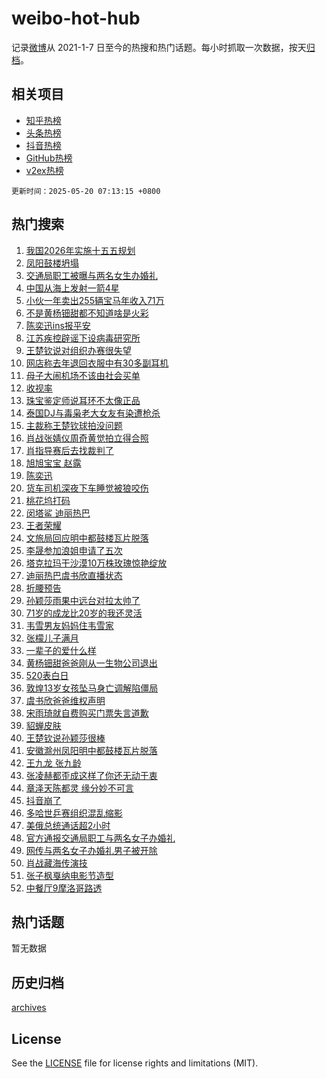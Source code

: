 # weibo-hot-hub

记录[微博](https://www.weibo.com)从 2021-1-7 日至今的热搜和热门话题。每小时抓取一次数据，按天[归档](archives)。

## 相关项目

- [知乎热榜](https://github.com/lonnyzhang423/zhihu-hot-hub)
- [头条热榜](https://github.com/lonnyzhang423/toutiao-hot-hub)
- [抖音热榜](https://github.com/lonnyzhang423/douyin-hot-hub)
- [GitHub热榜](https://github.com/lonnyzhang423/github-hot-hub)
- [v2ex热榜](https://github.com/lonnyzhang423/v2ex-hot-hub)


`更新时间：2025-05-20 07:13:15 +0800`

## 热门搜索

1. [我国2026年实施十五五规划](https://m.weibo.cn/search?containerid=100103type%3D1%26t%3D10%26q%3D%23%E6%88%91%E5%9B%BD2026%E5%B9%B4%E5%AE%9E%E6%96%BD%E5%8D%81%E4%BA%94%E4%BA%94%E8%A7%84%E5%88%92%23&stream_entry_id=51&isnewpage=1&extparam=seat%3D1%26q%3D%2523%25E6%2588%2591%25E5%259B%25BD2026%25E5%25B9%25B4%25E5%25AE%259E%25E6%2596%25BD%25E5%258D%2581%25E4%25BA%2594%25E4%25BA%2594%25E8%25A7%2584%25E5%2588%2592%2523%26stream_entry_id%3D51%26c_type%3D51%26filter_type%3Drealtimehot%26cate%3D10103%26dgr%3D0%26pos%3D0%26display_time%3D1747696394%26pre_seqid%3D17476963941410232261703)
1. [凤阳鼓楼坍塌](https://m.weibo.cn/search?containerid=100103type%3D1%26t%3D10%26q%3D%E5%87%A4%E9%98%B3%E9%BC%93%E6%A5%BC%E5%9D%8D%E5%A1%8C&stream_entry_id=31&isnewpage=1&extparam=seat%3D1%26stream_entry_id%3D31%26flag%3D2%26pos%3D0%26q%3D%25E5%2587%25A4%25E9%2598%25B3%25E9%25BC%2593%25E6%25A5%25BC%25E5%259D%258D%25E5%25A1%258C%26realpos%3D1%26c_type%3D31%26lcate%3D5001%26filter_type%3Drealtimehot%26cate%3D5001%26dgr%3D0%26band_rank%3D1%26display_time%3D1747696394%26pre_seqid%3D17476963941410232261703)
1. [交通局职工被曝与两名女生办婚礼](https://m.weibo.cn/search?containerid=100103type%3D1%26t%3D10%26q%3D%23%E4%BA%A4%E9%80%9A%E5%B1%80%E8%81%8C%E5%B7%A5%E8%A2%AB%E6%9B%9D%E4%B8%8E%E4%B8%A4%E5%90%8D%E5%A5%B3%E7%94%9F%E5%8A%9E%E5%A9%9A%E7%A4%BC%23&stream_entry_id=31&isnewpage=1&extparam=seat%3D1%26stream_entry_id%3D31%26flag%3D2%26pos%3D1%26q%3D%2523%25E4%25BA%25A4%25E9%2580%259A%25E5%25B1%2580%25E8%2581%258C%25E5%25B7%25A5%25E8%25A2%25AB%25E6%259B%259D%25E4%25B8%258E%25E4%25B8%25A4%25E5%2590%258D%25E5%25A5%25B3%25E7%2594%259F%25E5%258A%259E%25E5%25A9%259A%25E7%25A4%25BC%2523%26realpos%3D2%26c_type%3D31%26lcate%3D5001%26filter_type%3Drealtimehot%26cate%3D5001%26dgr%3D0%26band_rank%3D2%26display_time%3D1747696394%26pre_seqid%3D17476963941410232261703)
1. [中国从海上发射一箭4星](https://m.weibo.cn/search?containerid=100103type%3D1%26t%3D10%26q%3D%23%E4%B8%AD%E5%9B%BD%E4%BB%8E%E6%B5%B7%E4%B8%8A%E5%8F%91%E5%B0%84%E4%B8%80%E7%AE%AD4%E6%98%9F%23&stream_entry_id=31&isnewpage=1&extparam=seat%3D1%26stream_entry_id%3D31%26flag%3D0%26pos%3D2%26q%3D%2523%25E4%25B8%25AD%25E5%259B%25BD%25E4%25BB%258E%25E6%25B5%25B7%25E4%25B8%258A%25E5%258F%2591%25E5%25B0%2584%25E4%25B8%2580%25E7%25AE%25AD4%25E6%2598%259F%2523%26realpos%3D3%26c_type%3D31%26lcate%3D5001%26filter_type%3Drealtimehot%26cate%3D5001%26dgr%3D0%26band_rank%3D3%26display_time%3D1747696394%26pre_seqid%3D17476963941410232261703)
1. [小伙一年卖出255辆宝马年收入71万](https://m.weibo.cn/search?containerid=100103type%3D1%26t%3D10%26q%3D%23%E5%B0%8F%E4%BC%99%E4%B8%80%E5%B9%B4%E5%8D%96%E5%87%BA255%E8%BE%86%E5%AE%9D%E9%A9%AC%E5%B9%B4%E6%94%B6%E5%85%A571%E4%B8%87%23&stream_entry_id=31&isnewpage=1&extparam=seat%3D1%26stream_entry_id%3D31%26flag%3D2%26pos%3D3%26q%3D%2523%25E5%25B0%258F%25E4%25BC%2599%25E4%25B8%2580%25E5%25B9%25B4%25E5%258D%2596%25E5%2587%25BA255%25E8%25BE%2586%25E5%25AE%259D%25E9%25A9%25AC%25E5%25B9%25B4%25E6%2594%25B6%25E5%2585%25A571%25E4%25B8%2587%2523%26realpos%3D4%26c_type%3D31%26lcate%3D5001%26filter_type%3Drealtimehot%26cate%3D5001%26dgr%3D0%26band_rank%3D4%26display_time%3D1747696394%26pre_seqid%3D17476963941410232261703)
1. [不是黄杨钿甜都不知道啥是火彩](https://m.weibo.cn/search?containerid=100103type%3D1%26t%3D10%26q%3D%23%E4%B8%8D%E6%98%AF%E9%BB%84%E6%9D%A8%E9%92%BF%E7%94%9C%E9%83%BD%E4%B8%8D%E7%9F%A5%E9%81%93%E5%95%A5%E6%98%AF%E7%81%AB%E5%BD%A9%23&stream_entry_id=31&isnewpage=1&extparam=seat%3D1%26stream_entry_id%3D31%26flag%3D2%26pos%3D4%26q%3D%2523%25E4%25B8%258D%25E6%2598%25AF%25E9%25BB%2584%25E6%259D%25A8%25E9%2592%25BF%25E7%2594%259C%25E9%2583%25BD%25E4%25B8%258D%25E7%259F%25A5%25E9%2581%2593%25E5%2595%25A5%25E6%2598%25AF%25E7%2581%25AB%25E5%25BD%25A9%2523%26realpos%3D5%26c_type%3D31%26lcate%3D5001%26filter_type%3Drealtimehot%26cate%3D5001%26dgr%3D0%26band_rank%3D5%26display_time%3D1747696394%26pre_seqid%3D17476963941410232261703)
1. [陈奕迅ins报平安](https://m.weibo.cn/search?containerid=100103type%3D1%26t%3D10%26q%3D%23%E9%99%88%E5%A5%95%E8%BF%85ins%E6%8A%A5%E5%B9%B3%E5%AE%89%23&stream_entry_id=31&isnewpage=1&extparam=seat%3D1%26stream_entry_id%3D31%26flag%3D2%26pos%3D5%26q%3D%2523%25E9%2599%2588%25E5%25A5%2595%25E8%25BF%2585ins%25E6%258A%25A5%25E5%25B9%25B3%25E5%25AE%2589%2523%26realpos%3D6%26c_type%3D31%26lcate%3D5001%26filter_type%3Drealtimehot%26cate%3D5001%26dgr%3D0%26band_rank%3D6%26display_time%3D1747696394%26pre_seqid%3D17476963941410232261703)
1. [江苏疾控辟谣下设病毒研究所](https://m.weibo.cn/search?containerid=100103type%3D1%26t%3D10%26q%3D%23%E6%B1%9F%E8%8B%8F%E7%96%BE%E6%8E%A7%E8%BE%9F%E8%B0%A3%E4%B8%8B%E8%AE%BE%E7%97%85%E6%AF%92%E7%A0%94%E7%A9%B6%E6%89%80%23&stream_entry_id=31&isnewpage=1&extparam=seat%3D1%26stream_entry_id%3D31%26pos%3D6%26lcate%3D5001%26band_rank%3D7%26q%3D%2523%25E6%25B1%259F%25E8%258B%258F%25E7%2596%25BE%25E6%258E%25A7%25E8%25BE%259F%25E8%25B0%25A3%25E4%25B8%258B%25E8%25AE%25BE%25E7%2597%2585%25E6%25AF%2592%25E7%25A0%2594%25E7%25A9%25B6%25E6%2589%2580%2523%26c_type%3D31%26adid%3D286684%26is_ad_pos%3D1%26cate%3D5001%26dgr%3D0%26filter_type%3Drealtimehot%26display_time%3D1747696394%26pre_seqid%3D17476963941410232261703)
1. [王楚钦说对组织办赛很失望](https://m.weibo.cn/search?containerid=100103type%3D1%26t%3D10%26q%3D%23%E7%8E%8B%E6%A5%9A%E9%92%A6%E8%AF%B4%E5%AF%B9%E7%BB%84%E7%BB%87%E5%8A%9E%E8%B5%9B%E5%BE%88%E5%A4%B1%E6%9C%9B%23&stream_entry_id=31&isnewpage=1&extparam=seat%3D1%26stream_entry_id%3D31%26flag%3D0%26pos%3D7%26q%3D%2523%25E7%258E%258B%25E6%25A5%259A%25E9%2592%25A6%25E8%25AF%25B4%25E5%25AF%25B9%25E7%25BB%2584%25E7%25BB%2587%25E5%258A%259E%25E8%25B5%259B%25E5%25BE%2588%25E5%25A4%25B1%25E6%259C%259B%2523%26realpos%3D7%26c_type%3D31%26lcate%3D5001%26filter_type%3Drealtimehot%26cate%3D5001%26dgr%3D0%26band_rank%3D7%26display_time%3D1747696394%26pre_seqid%3D17476963941410232261703)
1. [网店称去年退回衣服中有30多副耳机](https://m.weibo.cn/search?containerid=100103type%3D1%26t%3D10%26q%3D%23%E7%BD%91%E5%BA%97%E7%A7%B0%E5%8E%BB%E5%B9%B4%E9%80%80%E5%9B%9E%E8%A1%A3%E6%9C%8D%E4%B8%AD%E6%9C%8930%E5%A4%9A%E5%89%AF%E8%80%B3%E6%9C%BA%23&stream_entry_id=31&isnewpage=1&extparam=seat%3D1%26stream_entry_id%3D31%26flag%3D0%26pos%3D8%26q%3D%2523%25E7%25BD%2591%25E5%25BA%2597%25E7%25A7%25B0%25E5%258E%25BB%25E5%25B9%25B4%25E9%2580%2580%25E5%259B%259E%25E8%25A1%25A3%25E6%259C%258D%25E4%25B8%25AD%25E6%259C%258930%25E5%25A4%259A%25E5%2589%25AF%25E8%2580%25B3%25E6%259C%25BA%2523%26realpos%3D8%26c_type%3D31%26lcate%3D5001%26filter_type%3Drealtimehot%26cate%3D5001%26dgr%3D0%26band_rank%3D8%26display_time%3D1747696394%26pre_seqid%3D17476963941410232261703)
1. [母子大闹机场不该由社会买单](https://m.weibo.cn/search?containerid=100103type%3D1%26t%3D10%26q%3D%23%E6%AF%8D%E5%AD%90%E5%A4%A7%E9%97%B9%E6%9C%BA%E5%9C%BA%E4%B8%8D%E8%AF%A5%E7%94%B1%E7%A4%BE%E4%BC%9A%E4%B9%B0%E5%8D%95%23&stream_entry_id=31&isnewpage=1&extparam=seat%3D1%26stream_entry_id%3D31%26flag%3D0%26pos%3D9%26q%3D%2523%25E6%25AF%258D%25E5%25AD%2590%25E5%25A4%25A7%25E9%2597%25B9%25E6%259C%25BA%25E5%259C%25BA%25E4%25B8%258D%25E8%25AF%25A5%25E7%2594%25B1%25E7%25A4%25BE%25E4%25BC%259A%25E4%25B9%25B0%25E5%258D%2595%2523%26realpos%3D9%26c_type%3D31%26lcate%3D5001%26filter_type%3Drealtimehot%26cate%3D5001%26dgr%3D0%26band_rank%3D9%26display_time%3D1747696394%26pre_seqid%3D17476963941410232261703)
1. [收视率](https://m.weibo.cn/search?containerid=100103type%3D1%26t%3D10%26q%3D%E6%94%B6%E8%A7%86%E7%8E%87&stream_entry_id=31&isnewpage=1&extparam=seat%3D1%26stream_entry_id%3D31%26flag%3D0%26pos%3D10%26q%3D%25E6%2594%25B6%25E8%25A7%2586%25E7%258E%2587%26realpos%3D10%26c_type%3D31%26lcate%3D5001%26filter_type%3Drealtimehot%26cate%3D5001%26dgr%3D0%26band_rank%3D10%26display_time%3D1747696394%26pre_seqid%3D17476963941410232261703)
1. [珠宝鉴定师说耳环不太像正品](https://m.weibo.cn/search?containerid=100103type%3D1%26t%3D10%26q%3D%23%E7%8F%A0%E5%AE%9D%E9%89%B4%E5%AE%9A%E5%B8%88%E8%AF%B4%E8%80%B3%E7%8E%AF%E4%B8%8D%E5%A4%AA%E5%83%8F%E6%AD%A3%E5%93%81%23&stream_entry_id=31&isnewpage=1&extparam=seat%3D1%26stream_entry_id%3D31%26flag%3D2%26pos%3D11%26q%3D%2523%25E7%258F%25A0%25E5%25AE%259D%25E9%2589%25B4%25E5%25AE%259A%25E5%25B8%2588%25E8%25AF%25B4%25E8%2580%25B3%25E7%258E%25AF%25E4%25B8%258D%25E5%25A4%25AA%25E5%2583%258F%25E6%25AD%25A3%25E5%2593%2581%2523%26realpos%3D11%26c_type%3D31%26lcate%3D5001%26filter_type%3Drealtimehot%26cate%3D5001%26dgr%3D0%26band_rank%3D11%26display_time%3D1747696394%26pre_seqid%3D17476963941410232261703)
1. [泰国DJ与毒枭老大女友有染遭枪杀](https://m.weibo.cn/search?containerid=100103type%3D1%26t%3D10%26q%3D%23%E6%B3%B0%E5%9B%BDDJ%E4%B8%8E%E6%AF%92%E6%9E%AD%E8%80%81%E5%A4%A7%E5%A5%B3%E5%8F%8B%E6%9C%89%E6%9F%93%E9%81%AD%E6%9E%AA%E6%9D%80%23&stream_entry_id=31&isnewpage=1&extparam=seat%3D1%26stream_entry_id%3D31%26flag%3D0%26pos%3D12%26q%3D%2523%25E6%25B3%25B0%25E5%259B%25BDDJ%25E4%25B8%258E%25E6%25AF%2592%25E6%259E%25AD%25E8%2580%2581%25E5%25A4%25A7%25E5%25A5%25B3%25E5%258F%258B%25E6%259C%2589%25E6%259F%2593%25E9%2581%25AD%25E6%259E%25AA%25E6%259D%2580%2523%26realpos%3D12%26c_type%3D31%26lcate%3D5001%26filter_type%3Drealtimehot%26cate%3D5001%26dgr%3D0%26band_rank%3D12%26display_time%3D1747696394%26pre_seqid%3D17476963941410232261703)
1. [主裁称王楚钦球拍没问题](https://m.weibo.cn/search?containerid=100103type%3D1%26t%3D10%26q%3D%23%E4%B8%BB%E8%A3%81%E7%A7%B0%E7%8E%8B%E6%A5%9A%E9%92%A6%E7%90%83%E6%8B%8D%E6%B2%A1%E9%97%AE%E9%A2%98%23&stream_entry_id=31&isnewpage=1&extparam=seat%3D1%26stream_entry_id%3D31%26flag%3D0%26pos%3D13%26q%3D%2523%25E4%25B8%25BB%25E8%25A3%2581%25E7%25A7%25B0%25E7%258E%258B%25E6%25A5%259A%25E9%2592%25A6%25E7%2590%2583%25E6%258B%258D%25E6%25B2%25A1%25E9%2597%25AE%25E9%25A2%2598%2523%26realpos%3D13%26c_type%3D31%26lcate%3D5001%26filter_type%3Drealtimehot%26cate%3D5001%26dgr%3D0%26band_rank%3D13%26display_time%3D1747696394%26pre_seqid%3D17476963941410232261703)
1. [肖战张婧仪周奇黄觉拍立得合照](https://m.weibo.cn/search?containerid=100103type%3D1%26t%3D10%26q%3D%23%E8%82%96%E6%88%98%E5%BC%A0%E5%A9%A7%E4%BB%AA%E5%91%A8%E5%A5%87%E9%BB%84%E8%A7%89%E6%8B%8D%E7%AB%8B%E5%BE%97%E5%90%88%E7%85%A7%23&stream_entry_id=31&isnewpage=1&extparam=seat%3D1%26stream_entry_id%3D31%26flag%3D0%26pos%3D14%26q%3D%2523%25E8%2582%2596%25E6%2588%2598%25E5%25BC%25A0%25E5%25A9%25A7%25E4%25BB%25AA%25E5%2591%25A8%25E5%25A5%2587%25E9%25BB%2584%25E8%25A7%2589%25E6%258B%258D%25E7%25AB%258B%25E5%25BE%2597%25E5%2590%2588%25E7%2585%25A7%2523%26realpos%3D14%26c_type%3D31%26lcate%3D5001%26filter_type%3Drealtimehot%26cate%3D5001%26dgr%3D0%26band_rank%3D14%26display_time%3D1747696394%26pre_seqid%3D17476963941410232261703)
1. [肖指导赛后去找裁判了](https://m.weibo.cn/search?containerid=100103type%3D1%26t%3D10%26q%3D%23%E8%82%96%E6%8C%87%E5%AF%BC%E8%B5%9B%E5%90%8E%E5%8E%BB%E6%89%BE%E8%A3%81%E5%88%A4%E4%BA%86%23&stream_entry_id=31&isnewpage=1&extparam=seat%3D1%26stream_entry_id%3D31%26flag%3D0%26pos%3D15%26q%3D%2523%25E8%2582%2596%25E6%258C%2587%25E5%25AF%25BC%25E8%25B5%259B%25E5%2590%258E%25E5%258E%25BB%25E6%2589%25BE%25E8%25A3%2581%25E5%2588%25A4%25E4%25BA%2586%2523%26realpos%3D15%26c_type%3D31%26lcate%3D5001%26filter_type%3Drealtimehot%26cate%3D5001%26dgr%3D0%26band_rank%3D15%26display_time%3D1747696394%26pre_seqid%3D17476963941410232261703)
1. [旭旭宝宝 赵露](https://m.weibo.cn/search?containerid=100103type%3D1%26t%3D10%26q%3D%E6%97%AD%E6%97%AD%E5%AE%9D%E5%AE%9D+%E8%B5%B5%E9%9C%B2&stream_entry_id=31&isnewpage=1&extparam=seat%3D1%26stream_entry_id%3D31%26flag%3D0%26pos%3D16%26q%3D%25E6%2597%25AD%25E6%2597%25AD%25E5%25AE%259D%25E5%25AE%259D%2520%25E8%25B5%25B5%25E9%259C%25B2%26realpos%3D16%26c_type%3D31%26lcate%3D5001%26filter_type%3Drealtimehot%26cate%3D5001%26dgr%3D0%26band_rank%3D16%26display_time%3D1747696394%26pre_seqid%3D17476963941410232261703)
1. [陈奕迅](https://m.weibo.cn/search?containerid=100103type%3D1%26t%3D10%26q%3D%E9%99%88%E5%A5%95%E8%BF%85&stream_entry_id=31&isnewpage=1&extparam=seat%3D1%26stream_entry_id%3D31%26flag%3D0%26pos%3D17%26q%3D%25E9%2599%2588%25E5%25A5%2595%25E8%25BF%2585%26realpos%3D17%26c_type%3D31%26lcate%3D5001%26filter_type%3Drealtimehot%26cate%3D5001%26dgr%3D0%26band_rank%3D17%26display_time%3D1747696394%26pre_seqid%3D17476963941410232261703)
1. [货车司机深夜下车睡觉被狼咬伤](https://m.weibo.cn/search?containerid=100103type%3D1%26t%3D10%26q%3D%23%E8%B4%A7%E8%BD%A6%E5%8F%B8%E6%9C%BA%E6%B7%B1%E5%A4%9C%E4%B8%8B%E8%BD%A6%E7%9D%A1%E8%A7%89%E8%A2%AB%E7%8B%BC%E5%92%AC%E4%BC%A4%23&stream_entry_id=31&isnewpage=1&extparam=seat%3D1%26stream_entry_id%3D31%26flag%3D0%26pos%3D18%26q%3D%2523%25E8%25B4%25A7%25E8%25BD%25A6%25E5%258F%25B8%25E6%259C%25BA%25E6%25B7%25B1%25E5%25A4%259C%25E4%25B8%258B%25E8%25BD%25A6%25E7%259D%25A1%25E8%25A7%2589%25E8%25A2%25AB%25E7%258B%25BC%25E5%2592%25AC%25E4%25BC%25A4%2523%26realpos%3D18%26c_type%3D31%26lcate%3D5001%26filter_type%3Drealtimehot%26cate%3D5001%26dgr%3D0%26band_rank%3D18%26display_time%3D1747696394%26pre_seqid%3D17476963941410232261703)
1. [桃花坞打码](https://m.weibo.cn/search?containerid=100103type%3D1%26t%3D10%26q%3D%23%E6%A1%83%E8%8A%B1%E5%9D%9E%E6%89%93%E7%A0%81%23&stream_entry_id=31&isnewpage=1&extparam=seat%3D1%26stream_entry_id%3D31%26flag%3D0%26pos%3D19%26q%3D%2523%25E6%25A1%2583%25E8%258A%25B1%25E5%259D%259E%25E6%2589%2593%25E7%25A0%2581%2523%26realpos%3D19%26c_type%3D31%26lcate%3D5001%26filter_type%3Drealtimehot%26cate%3D5001%26dgr%3D0%26band_rank%3D19%26display_time%3D1747696394%26pre_seqid%3D17476963941410232261703)
1. [闵塔鲨 迪丽热巴](https://m.weibo.cn/search?containerid=100103type%3D1%26t%3D10%26q%3D%E9%97%B5%E5%A1%94%E9%B2%A8+%E8%BF%AA%E4%B8%BD%E7%83%AD%E5%B7%B4&stream_entry_id=31&isnewpage=1&extparam=seat%3D1%26stream_entry_id%3D31%26flag%3D0%26pos%3D20%26q%3D%25E9%2597%25B5%25E5%25A1%2594%25E9%25B2%25A8%2520%25E8%25BF%25AA%25E4%25B8%25BD%25E7%2583%25AD%25E5%25B7%25B4%26realpos%3D20%26c_type%3D31%26lcate%3D5001%26filter_type%3Drealtimehot%26cate%3D5001%26dgr%3D0%26band_rank%3D20%26display_time%3D1747696394%26pre_seqid%3D17476963941410232261703)
1. [王者荣耀](https://m.weibo.cn/search?containerid=100103type%3D1%26t%3D10%26q%3D%E7%8E%8B%E8%80%85%E8%8D%A3%E8%80%80&stream_entry_id=31&isnewpage=1&extparam=seat%3D1%26stream_entry_id%3D31%26flag%3D0%26pos%3D21%26q%3D%25E7%258E%258B%25E8%2580%2585%25E8%258D%25A3%25E8%2580%2580%26realpos%3D21%26c_type%3D31%26lcate%3D5001%26filter_type%3Drealtimehot%26cate%3D5001%26dgr%3D0%26band_rank%3D21%26display_time%3D1747696394%26pre_seqid%3D17476963941410232261703)
1. [文旅局回应明中都鼓楼瓦片脱落](https://m.weibo.cn/search?containerid=100103type%3D1%26t%3D10%26q%3D%23%E6%96%87%E6%97%85%E5%B1%80%E5%9B%9E%E5%BA%94%E6%98%8E%E4%B8%AD%E9%83%BD%E9%BC%93%E6%A5%BC%E7%93%A6%E7%89%87%E8%84%B1%E8%90%BD%23&stream_entry_id=31&isnewpage=1&extparam=seat%3D1%26stream_entry_id%3D31%26flag%3D0%26pos%3D22%26q%3D%2523%25E6%2596%2587%25E6%2597%2585%25E5%25B1%2580%25E5%259B%259E%25E5%25BA%2594%25E6%2598%258E%25E4%25B8%25AD%25E9%2583%25BD%25E9%25BC%2593%25E6%25A5%25BC%25E7%2593%25A6%25E7%2589%2587%25E8%2584%25B1%25E8%2590%25BD%2523%26realpos%3D22%26c_type%3D31%26lcate%3D5001%26filter_type%3Drealtimehot%26cate%3D5001%26dgr%3D0%26band_rank%3D22%26display_time%3D1747696394%26pre_seqid%3D17476963941410232261703)
1. [李晟参加浪姐申请了五次](https://m.weibo.cn/search?containerid=100103type%3D1%26t%3D10%26q%3D%E6%9D%8E%E6%99%9F%E5%8F%82%E5%8A%A0%E6%B5%AA%E5%A7%90%E7%94%B3%E8%AF%B7%E4%BA%86%E4%BA%94%E6%AC%A1&stream_entry_id=31&isnewpage=1&extparam=seat%3D1%26stream_entry_id%3D31%26flag%3D0%26pos%3D23%26q%3D%25E6%259D%258E%25E6%2599%259F%25E5%258F%2582%25E5%258A%25A0%25E6%25B5%25AA%25E5%25A7%2590%25E7%2594%25B3%25E8%25AF%25B7%25E4%25BA%2586%25E4%25BA%2594%25E6%25AC%25A1%26realpos%3D23%26c_type%3D31%26lcate%3D5001%26filter_type%3Drealtimehot%26cate%3D5001%26dgr%3D0%26band_rank%3D23%26display_time%3D1747696394%26pre_seqid%3D17476963941410232261703)
1. [塔克拉玛干沙漠10万株玫瑰惊艳绽放](https://m.weibo.cn/search?containerid=100103type%3D1%26t%3D10%26q%3D%23%E5%A1%94%E5%85%8B%E6%8B%89%E7%8E%9B%E5%B9%B2%E6%B2%99%E6%BC%A010%E4%B8%87%E6%A0%AA%E7%8E%AB%E7%91%B0%E6%83%8A%E8%89%B3%E7%BB%BD%E6%94%BE%23&stream_entry_id=31&isnewpage=1&extparam=seat%3D1%26stream_entry_id%3D31%26flag%3D1%26pos%3D24%26q%3D%2523%25E5%25A1%2594%25E5%2585%258B%25E6%258B%2589%25E7%258E%259B%25E5%25B9%25B2%25E6%25B2%2599%25E6%25BC%25A010%25E4%25B8%2587%25E6%25A0%25AA%25E7%258E%25AB%25E7%2591%25B0%25E6%2583%258A%25E8%2589%25B3%25E7%25BB%25BD%25E6%2594%25BE%2523%26realpos%3D24%26c_type%3D31%26lcate%3D5001%26filter_type%3Drealtimehot%26cate%3D5001%26dgr%3D0%26band_rank%3D24%26display_time%3D1747696394%26pre_seqid%3D17476963941410232261703)
1. [迪丽热巴虞书欣直播状态](https://m.weibo.cn/search?containerid=100103type%3D1%26t%3D10%26q%3D%23%E8%BF%AA%E4%B8%BD%E7%83%AD%E5%B7%B4%E8%99%9E%E4%B9%A6%E6%AC%A3%E7%9B%B4%E6%92%AD%E7%8A%B6%E6%80%81%23&stream_entry_id=31&isnewpage=1&extparam=seat%3D1%26stream_entry_id%3D31%26flag%3D0%26pos%3D25%26q%3D%2523%25E8%25BF%25AA%25E4%25B8%25BD%25E7%2583%25AD%25E5%25B7%25B4%25E8%2599%259E%25E4%25B9%25A6%25E6%25AC%25A3%25E7%259B%25B4%25E6%2592%25AD%25E7%258A%25B6%25E6%2580%2581%2523%26realpos%3D25%26c_type%3D31%26lcate%3D5001%26filter_type%3Drealtimehot%26cate%3D5001%26dgr%3D0%26band_rank%3D25%26display_time%3D1747696394%26pre_seqid%3D17476963941410232261703)
1. [折腰预告](https://m.weibo.cn/search?containerid=100103type%3D1%26t%3D10%26q%3D%E6%8A%98%E8%85%B0%E9%A2%84%E5%91%8A&stream_entry_id=31&isnewpage=1&extparam=seat%3D1%26stream_entry_id%3D31%26flag%3D0%26pos%3D26%26q%3D%25E6%258A%2598%25E8%2585%25B0%25E9%25A2%2584%25E5%2591%258A%26realpos%3D26%26c_type%3D31%26lcate%3D5001%26filter_type%3Drealtimehot%26cate%3D5001%26dgr%3D0%26band_rank%3D26%26display_time%3D1747696394%26pre_seqid%3D17476963941410232261703)
1. [孙颖莎雨果中远台对拉太帅了](https://m.weibo.cn/search?containerid=100103type%3D1%26t%3D10%26q%3D%23%E5%AD%99%E9%A2%96%E8%8E%8E%E9%9B%A8%E6%9E%9C%E4%B8%AD%E8%BF%9C%E5%8F%B0%E5%AF%B9%E6%8B%89%E5%A4%AA%E5%B8%85%E4%BA%86%23&stream_entry_id=31&isnewpage=1&extparam=seat%3D1%26stream_entry_id%3D31%26flag%3D0%26pos%3D27%26q%3D%2523%25E5%25AD%2599%25E9%25A2%2596%25E8%258E%258E%25E9%259B%25A8%25E6%259E%259C%25E4%25B8%25AD%25E8%25BF%259C%25E5%258F%25B0%25E5%25AF%25B9%25E6%258B%2589%25E5%25A4%25AA%25E5%25B8%2585%25E4%25BA%2586%2523%26realpos%3D27%26c_type%3D31%26lcate%3D5001%26filter_type%3Drealtimehot%26cate%3D5001%26dgr%3D0%26band_rank%3D27%26display_time%3D1747696394%26pre_seqid%3D17476963941410232261703)
1. [71岁的成龙比20岁的我还灵活](https://m.weibo.cn/search?containerid=100103type%3D1%26t%3D10%26q%3D71%E5%B2%81%E7%9A%84%E6%88%90%E9%BE%99%E6%AF%9420%E5%B2%81%E7%9A%84%E6%88%91%E8%BF%98%E7%81%B5%E6%B4%BB&stream_entry_id=31&isnewpage=1&extparam=seat%3D1%26stream_entry_id%3D31%26flag%3D1%26pos%3D28%26q%3D71%25E5%25B2%2581%25E7%259A%2584%25E6%2588%2590%25E9%25BE%2599%25E6%25AF%259420%25E5%25B2%2581%25E7%259A%2584%25E6%2588%2591%25E8%25BF%2598%25E7%2581%25B5%25E6%25B4%25BB%26realpos%3D28%26c_type%3D31%26lcate%3D5001%26filter_type%3Drealtimehot%26cate%3D5001%26dgr%3D0%26band_rank%3D28%26display_time%3D1747696394%26pre_seqid%3D17476963941410232261703)
1. [韦雪男友妈妈住韦雪家](https://m.weibo.cn/search?containerid=100103type%3D1%26t%3D10%26q%3D%23%E9%9F%A6%E9%9B%AA%E7%94%B7%E5%8F%8B%E5%A6%88%E5%A6%88%E4%BD%8F%E9%9F%A6%E9%9B%AA%E5%AE%B6%23&stream_entry_id=31&isnewpage=1&extparam=seat%3D1%26stream_entry_id%3D31%26flag%3D0%26pos%3D29%26q%3D%2523%25E9%259F%25A6%25E9%259B%25AA%25E7%2594%25B7%25E5%258F%258B%25E5%25A6%2588%25E5%25A6%2588%25E4%25BD%258F%25E9%259F%25A6%25E9%259B%25AA%25E5%25AE%25B6%2523%26realpos%3D29%26c_type%3D31%26lcate%3D5001%26filter_type%3Drealtimehot%26cate%3D5001%26dgr%3D0%26band_rank%3D29%26display_time%3D1747696394%26pre_seqid%3D17476963941410232261703)
1. [张檬儿子满月](https://m.weibo.cn/search?containerid=100103type%3D1%26t%3D10%26q%3D%23%E5%BC%A0%E6%AA%AC%E5%84%BF%E5%AD%90%E6%BB%A1%E6%9C%88%23&stream_entry_id=31&isnewpage=1&extparam=seat%3D1%26stream_entry_id%3D31%26flag%3D1%26pos%3D30%26q%3D%2523%25E5%25BC%25A0%25E6%25AA%25AC%25E5%2584%25BF%25E5%25AD%2590%25E6%25BB%25A1%25E6%259C%2588%2523%26realpos%3D30%26c_type%3D31%26lcate%3D5001%26filter_type%3Drealtimehot%26cate%3D5001%26dgr%3D0%26band_rank%3D30%26display_time%3D1747696394%26pre_seqid%3D17476963941410232261703)
1. [一辈子的爱什么样](https://m.weibo.cn/search?containerid=100103type%3D1%26t%3D10%26q%3D%23%E4%B8%80%E8%BE%88%E5%AD%90%E7%9A%84%E7%88%B1%E4%BB%80%E4%B9%88%E6%A0%B7%23&stream_entry_id=31&isnewpage=1&extparam=seat%3D1%26stream_entry_id%3D31%26flag%3D0%26pos%3D31%26q%3D%2523%25E4%25B8%2580%25E8%25BE%2588%25E5%25AD%2590%25E7%259A%2584%25E7%2588%25B1%25E4%25BB%2580%25E4%25B9%2588%25E6%25A0%25B7%2523%26realpos%3D31%26c_type%3D31%26lcate%3D5001%26filter_type%3Drealtimehot%26cate%3D5001%26dgr%3D0%26band_rank%3D31%26display_time%3D1747696394%26pre_seqid%3D17476963941410232261703)
1. [黄杨钿甜爸爸刚从一生物公司退出](https://m.weibo.cn/search?containerid=100103type%3D1%26t%3D10%26q%3D%23%E9%BB%84%E6%9D%A8%E9%92%BF%E7%94%9C%E7%88%B8%E7%88%B8%E5%88%9A%E4%BB%8E%E4%B8%80%E7%94%9F%E7%89%A9%E5%85%AC%E5%8F%B8%E9%80%80%E5%87%BA%23&stream_entry_id=31&isnewpage=1&extparam=seat%3D1%26stream_entry_id%3D31%26flag%3D0%26pos%3D32%26q%3D%2523%25E9%25BB%2584%25E6%259D%25A8%25E9%2592%25BF%25E7%2594%259C%25E7%2588%25B8%25E7%2588%25B8%25E5%2588%259A%25E4%25BB%258E%25E4%25B8%2580%25E7%2594%259F%25E7%2589%25A9%25E5%2585%25AC%25E5%258F%25B8%25E9%2580%2580%25E5%2587%25BA%2523%26realpos%3D32%26c_type%3D31%26lcate%3D5001%26filter_type%3Drealtimehot%26cate%3D5001%26dgr%3D0%26band_rank%3D32%26display_time%3D1747696394%26pre_seqid%3D17476963941410232261703)
1. [520表白日](https://m.weibo.cn/search?containerid=100103type%3D1%26t%3D10%26q%3D520%E8%A1%A8%E7%99%BD%E6%97%A5&stream_entry_id=31&isnewpage=1&extparam=seat%3D1%26stream_entry_id%3D31%26flag%3D0%26pos%3D33%26q%3D520%25E8%25A1%25A8%25E7%2599%25BD%25E6%2597%25A5%26realpos%3D33%26c_type%3D31%26lcate%3D5001%26filter_type%3Drealtimehot%26cate%3D5001%26dgr%3D0%26band_rank%3D33%26display_time%3D1747696394%26pre_seqid%3D17476963941410232261703)
1. [敦煌13岁女孩坠马身亡调解陷僵局](https://m.weibo.cn/search?containerid=100103type%3D1%26t%3D10%26q%3D%23%E6%95%A6%E7%85%8C13%E5%B2%81%E5%A5%B3%E5%AD%A9%E5%9D%A0%E9%A9%AC%E8%BA%AB%E4%BA%A1%E8%B0%83%E8%A7%A3%E9%99%B7%E5%83%B5%E5%B1%80%23&stream_entry_id=31&isnewpage=1&extparam=seat%3D1%26stream_entry_id%3D31%26flag%3D0%26pos%3D34%26q%3D%2523%25E6%2595%25A6%25E7%2585%258C13%25E5%25B2%2581%25E5%25A5%25B3%25E5%25AD%25A9%25E5%259D%25A0%25E9%25A9%25AC%25E8%25BA%25AB%25E4%25BA%25A1%25E8%25B0%2583%25E8%25A7%25A3%25E9%2599%25B7%25E5%2583%25B5%25E5%25B1%2580%2523%26realpos%3D34%26c_type%3D31%26lcate%3D5001%26filter_type%3Drealtimehot%26cate%3D5001%26dgr%3D0%26band_rank%3D34%26display_time%3D1747696394%26pre_seqid%3D17476963941410232261703)
1. [虞书欣爸爸维权声明](https://m.weibo.cn/search?containerid=100103type%3D1%26t%3D10%26q%3D%23%E8%99%9E%E4%B9%A6%E6%AC%A3%E7%88%B8%E7%88%B8%E7%BB%B4%E6%9D%83%E5%A3%B0%E6%98%8E%23&stream_entry_id=31&isnewpage=1&extparam=seat%3D1%26stream_entry_id%3D31%26flag%3D0%26pos%3D35%26q%3D%2523%25E8%2599%259E%25E4%25B9%25A6%25E6%25AC%25A3%25E7%2588%25B8%25E7%2588%25B8%25E7%25BB%25B4%25E6%259D%2583%25E5%25A3%25B0%25E6%2598%258E%2523%26realpos%3D35%26c_type%3D31%26lcate%3D5001%26filter_type%3Drealtimehot%26cate%3D5001%26dgr%3D0%26band_rank%3D35%26display_time%3D1747696394%26pre_seqid%3D17476963941410232261703)
1. [宋雨琦就自费购买门票失言道歉](https://m.weibo.cn/search?containerid=100103type%3D1%26t%3D10%26q%3D%23%E5%AE%8B%E9%9B%A8%E7%90%A6%E5%B0%B1%E8%87%AA%E8%B4%B9%E8%B4%AD%E4%B9%B0%E9%97%A8%E7%A5%A8%E5%A4%B1%E8%A8%80%E9%81%93%E6%AD%89%23&stream_entry_id=31&isnewpage=1&extparam=seat%3D1%26stream_entry_id%3D31%26flag%3D0%26pos%3D36%26q%3D%2523%25E5%25AE%258B%25E9%259B%25A8%25E7%2590%25A6%25E5%25B0%25B1%25E8%2587%25AA%25E8%25B4%25B9%25E8%25B4%25AD%25E4%25B9%25B0%25E9%2597%25A8%25E7%25A5%25A8%25E5%25A4%25B1%25E8%25A8%2580%25E9%2581%2593%25E6%25AD%2589%2523%26realpos%3D36%26c_type%3D31%26lcate%3D5001%26filter_type%3Drealtimehot%26cate%3D5001%26dgr%3D0%26band_rank%3D36%26display_time%3D1747696394%26pre_seqid%3D17476963941410232261703)
1. [貂蝉皮肤](https://m.weibo.cn/search?containerid=100103type%3D1%26t%3D10%26q%3D%E8%B2%82%E8%9D%89%E7%9A%AE%E8%82%A4&stream_entry_id=31&isnewpage=1&extparam=seat%3D1%26stream_entry_id%3D31%26flag%3D0%26pos%3D37%26q%3D%25E8%25B2%2582%25E8%259D%2589%25E7%259A%25AE%25E8%2582%25A4%26realpos%3D37%26c_type%3D31%26lcate%3D5001%26filter_type%3Drealtimehot%26cate%3D5001%26dgr%3D0%26band_rank%3D37%26display_time%3D1747696394%26pre_seqid%3D17476963941410232261703)
1. [王楚钦说孙颖莎很棒](https://m.weibo.cn/search?containerid=100103type%3D1%26t%3D10%26q%3D%E7%8E%8B%E6%A5%9A%E9%92%A6%E8%AF%B4%E5%AD%99%E9%A2%96%E8%8E%8E%E5%BE%88%E6%A3%92&stream_entry_id=31&isnewpage=1&extparam=seat%3D1%26stream_entry_id%3D31%26flag%3D0%26pos%3D38%26q%3D%25E7%258E%258B%25E6%25A5%259A%25E9%2592%25A6%25E8%25AF%25B4%25E5%25AD%2599%25E9%25A2%2596%25E8%258E%258E%25E5%25BE%2588%25E6%25A3%2592%26realpos%3D38%26c_type%3D31%26lcate%3D5001%26filter_type%3Drealtimehot%26cate%3D5001%26dgr%3D0%26band_rank%3D38%26display_time%3D1747696394%26pre_seqid%3D17476963941410232261703)
1. [安徽滁州凤阳明中都鼓楼瓦片脱落](https://m.weibo.cn/search?containerid=100103type%3D1%26t%3D10%26q%3D%23%E5%AE%89%E5%BE%BD%E6%BB%81%E5%B7%9E%E5%87%A4%E9%98%B3%E6%98%8E%E4%B8%AD%E9%83%BD%E9%BC%93%E6%A5%BC%E7%93%A6%E7%89%87%E8%84%B1%E8%90%BD%23&stream_entry_id=31&isnewpage=1&extparam=seat%3D1%26stream_entry_id%3D31%26flag%3D0%26pos%3D39%26q%3D%2523%25E5%25AE%2589%25E5%25BE%25BD%25E6%25BB%2581%25E5%25B7%259E%25E5%2587%25A4%25E9%2598%25B3%25E6%2598%258E%25E4%25B8%25AD%25E9%2583%25BD%25E9%25BC%2593%25E6%25A5%25BC%25E7%2593%25A6%25E7%2589%2587%25E8%2584%25B1%25E8%2590%25BD%2523%26realpos%3D39%26c_type%3D31%26lcate%3D5001%26filter_type%3Drealtimehot%26cate%3D5001%26dgr%3D0%26band_rank%3D39%26display_time%3D1747696394%26pre_seqid%3D17476963941410232261703)
1. [王九龙 张九龄](https://m.weibo.cn/search?containerid=100103type%3D1%26t%3D10%26q%3D%E7%8E%8B%E4%B9%9D%E9%BE%99+%E5%BC%A0%E4%B9%9D%E9%BE%84&stream_entry_id=31&isnewpage=1&extparam=seat%3D1%26stream_entry_id%3D31%26flag%3D0%26pos%3D40%26q%3D%25E7%258E%258B%25E4%25B9%259D%25E9%25BE%2599%2520%25E5%25BC%25A0%25E4%25B9%259D%25E9%25BE%2584%26realpos%3D40%26c_type%3D31%26lcate%3D5001%26filter_type%3Drealtimehot%26cate%3D5001%26dgr%3D0%26band_rank%3D40%26display_time%3D1747696394%26pre_seqid%3D17476963941410232261703)
1. [张凌赫都歪成这样了你还无动于衷](https://m.weibo.cn/search?containerid=100103type%3D1%26t%3D10%26q%3D%E5%BC%A0%E5%87%8C%E8%B5%AB%E9%83%BD%E6%AD%AA%E6%88%90%E8%BF%99%E6%A0%B7%E4%BA%86%E4%BD%A0%E8%BF%98%E6%97%A0%E5%8A%A8%E4%BA%8E%E8%A1%B7&stream_entry_id=31&isnewpage=1&extparam=seat%3D1%26stream_entry_id%3D31%26flag%3D0%26pos%3D41%26q%3D%25E5%25BC%25A0%25E5%2587%258C%25E8%25B5%25AB%25E9%2583%25BD%25E6%25AD%25AA%25E6%2588%2590%25E8%25BF%2599%25E6%25A0%25B7%25E4%25BA%2586%25E4%25BD%25A0%25E8%25BF%2598%25E6%2597%25A0%25E5%258A%25A8%25E4%25BA%258E%25E8%25A1%25B7%26realpos%3D41%26c_type%3D31%26lcate%3D5001%26filter_type%3Drealtimehot%26cate%3D5001%26dgr%3D0%26band_rank%3D41%26display_time%3D1747696394%26pre_seqid%3D17476963941410232261703)
1. [章泽天陈都灵 缘分妙不可言](https://m.weibo.cn/search?containerid=100103type%3D1%26t%3D10%26q%3D%E7%AB%A0%E6%B3%BD%E5%A4%A9%E9%99%88%E9%83%BD%E7%81%B5+%E7%BC%98%E5%88%86%E5%A6%99%E4%B8%8D%E5%8F%AF%E8%A8%80&stream_entry_id=31&isnewpage=1&extparam=seat%3D1%26stream_entry_id%3D31%26flag%3D0%26pos%3D42%26q%3D%25E7%25AB%25A0%25E6%25B3%25BD%25E5%25A4%25A9%25E9%2599%2588%25E9%2583%25BD%25E7%2581%25B5%2520%25E7%25BC%2598%25E5%2588%2586%25E5%25A6%2599%25E4%25B8%258D%25E5%258F%25AF%25E8%25A8%2580%26realpos%3D42%26c_type%3D31%26lcate%3D5001%26filter_type%3Drealtimehot%26cate%3D5001%26dgr%3D0%26band_rank%3D42%26display_time%3D1747696394%26pre_seqid%3D17476963941410232261703)
1. [抖音崩了](https://m.weibo.cn/search?containerid=100103type%3D1%26t%3D10%26q%3D%E6%8A%96%E9%9F%B3%E5%B4%A9%E4%BA%86&stream_entry_id=31&isnewpage=1&extparam=seat%3D1%26stream_entry_id%3D31%26flag%3D0%26pos%3D43%26q%3D%25E6%258A%2596%25E9%259F%25B3%25E5%25B4%25A9%25E4%25BA%2586%26realpos%3D43%26c_type%3D31%26lcate%3D5001%26filter_type%3Drealtimehot%26cate%3D5001%26dgr%3D0%26band_rank%3D43%26display_time%3D1747696394%26pre_seqid%3D17476963941410232261703)
1. [多哈世乒赛组织混乱缩影](https://m.weibo.cn/search?containerid=100103type%3D1%26t%3D10%26q%3D%23%E5%A4%9A%E5%93%88%E4%B8%96%E4%B9%92%E8%B5%9B%E7%BB%84%E7%BB%87%E6%B7%B7%E4%B9%B1%E7%BC%A9%E5%BD%B1%23&stream_entry_id=31&isnewpage=1&extparam=seat%3D1%26stream_entry_id%3D31%26flag%3D0%26pos%3D44%26q%3D%2523%25E5%25A4%259A%25E5%2593%2588%25E4%25B8%2596%25E4%25B9%2592%25E8%25B5%259B%25E7%25BB%2584%25E7%25BB%2587%25E6%25B7%25B7%25E4%25B9%25B1%25E7%25BC%25A9%25E5%25BD%25B1%2523%26realpos%3D44%26c_type%3D31%26lcate%3D5001%26filter_type%3Drealtimehot%26cate%3D5001%26dgr%3D0%26band_rank%3D44%26display_time%3D1747696394%26pre_seqid%3D17476963941410232261703)
1. [美俄总统通话超2小时](https://m.weibo.cn/search?containerid=100103type%3D1%26t%3D10%26q%3D%23%E7%BE%8E%E4%BF%84%E6%80%BB%E7%BB%9F%E9%80%9A%E8%AF%9D%E8%B6%852%E5%B0%8F%E6%97%B6%23&stream_entry_id=31&isnewpage=1&extparam=seat%3D1%26stream_entry_id%3D31%26flag%3D1%26pos%3D45%26q%3D%2523%25E7%25BE%258E%25E4%25BF%2584%25E6%2580%25BB%25E7%25BB%259F%25E9%2580%259A%25E8%25AF%259D%25E8%25B6%25852%25E5%25B0%258F%25E6%2597%25B6%2523%26realpos%3D45%26c_type%3D31%26lcate%3D5001%26filter_type%3Drealtimehot%26cate%3D5001%26dgr%3D0%26band_rank%3D45%26display_time%3D1747696394%26pre_seqid%3D17476963941410232261703)
1. [官方通报交通局职工与两名女子办婚礼](https://m.weibo.cn/search?containerid=100103type%3D1%26t%3D10%26q%3D%23%E5%AE%98%E6%96%B9%E9%80%9A%E6%8A%A5%E4%BA%A4%E9%80%9A%E5%B1%80%E8%81%8C%E5%B7%A5%E4%B8%8E%E4%B8%A4%E5%90%8D%E5%A5%B3%E5%AD%90%E5%8A%9E%E5%A9%9A%E7%A4%BC%23&stream_entry_id=31&isnewpage=1&extparam=seat%3D1%26stream_entry_id%3D31%26flag%3D1%26pos%3D46%26q%3D%2523%25E5%25AE%2598%25E6%2596%25B9%25E9%2580%259A%25E6%258A%25A5%25E4%25BA%25A4%25E9%2580%259A%25E5%25B1%2580%25E8%2581%258C%25E5%25B7%25A5%25E4%25B8%258E%25E4%25B8%25A4%25E5%2590%258D%25E5%25A5%25B3%25E5%25AD%2590%25E5%258A%259E%25E5%25A9%259A%25E7%25A4%25BC%2523%26realpos%3D46%26c_type%3D31%26lcate%3D5001%26filter_type%3Drealtimehot%26cate%3D5001%26dgr%3D0%26band_rank%3D46%26display_time%3D1747696394%26pre_seqid%3D17476963941410232261703)
1. [网传与两名女子办婚礼男子被开除](https://m.weibo.cn/search?containerid=100103type%3D1%26t%3D10%26q%3D%23%E7%BD%91%E4%BC%A0%E4%B8%8E%E4%B8%A4%E5%90%8D%E5%A5%B3%E5%AD%90%E5%8A%9E%E5%A9%9A%E7%A4%BC%E7%94%B7%E5%AD%90%E8%A2%AB%E5%BC%80%E9%99%A4%23&stream_entry_id=31&isnewpage=1&extparam=seat%3D1%26stream_entry_id%3D31%26flag%3D1%26pos%3D47%26q%3D%2523%25E7%25BD%2591%25E4%25BC%25A0%25E4%25B8%258E%25E4%25B8%25A4%25E5%2590%258D%25E5%25A5%25B3%25E5%25AD%2590%25E5%258A%259E%25E5%25A9%259A%25E7%25A4%25BC%25E7%2594%25B7%25E5%25AD%2590%25E8%25A2%25AB%25E5%25BC%2580%25E9%2599%25A4%2523%26realpos%3D47%26c_type%3D31%26lcate%3D5001%26filter_type%3Drealtimehot%26cate%3D5001%26dgr%3D0%26band_rank%3D47%26display_time%3D1747696394%26pre_seqid%3D17476963941410232261703)
1. [肖战藏海传演技](https://m.weibo.cn/search?containerid=100103type%3D1%26t%3D10%26q%3D%E8%82%96%E6%88%98%E8%97%8F%E6%B5%B7%E4%BC%A0%E6%BC%94%E6%8A%80&stream_entry_id=31&isnewpage=1&extparam=seat%3D1%26stream_entry_id%3D31%26flag%3D0%26pos%3D48%26q%3D%25E8%2582%2596%25E6%2588%2598%25E8%2597%258F%25E6%25B5%25B7%25E4%25BC%25A0%25E6%25BC%2594%25E6%258A%2580%26realpos%3D48%26c_type%3D31%26lcate%3D5001%26filter_type%3Drealtimehot%26cate%3D5001%26dgr%3D0%26band_rank%3D48%26display_time%3D1747696394%26pre_seqid%3D17476963941410232261703)
1. [张子枫戛纳电影节造型](https://m.weibo.cn/search?containerid=100103type%3D1%26t%3D10%26q%3D%23%E5%BC%A0%E5%AD%90%E6%9E%AB%E6%88%9B%E7%BA%B3%E7%94%B5%E5%BD%B1%E8%8A%82%E9%80%A0%E5%9E%8B%23&stream_entry_id=31&isnewpage=1&extparam=seat%3D1%26stream_entry_id%3D31%26flag%3D0%26pos%3D49%26q%3D%2523%25E5%25BC%25A0%25E5%25AD%2590%25E6%259E%25AB%25E6%2588%259B%25E7%25BA%25B3%25E7%2594%25B5%25E5%25BD%25B1%25E8%258A%2582%25E9%2580%25A0%25E5%259E%258B%2523%26realpos%3D49%26c_type%3D31%26lcate%3D5001%26filter_type%3Drealtimehot%26cate%3D5001%26dgr%3D0%26band_rank%3D49%26display_time%3D1747696394%26pre_seqid%3D17476963941410232261703)
1. [中餐厅9摩洛哥路透](https://m.weibo.cn/search?containerid=100103type%3D1%26t%3D10%26q%3D%E4%B8%AD%E9%A4%90%E5%8E%859%E6%91%A9%E6%B4%9B%E5%93%A5%E8%B7%AF%E9%80%8F&stream_entry_id=31&isnewpage=1&extparam=seat%3D1%26stream_entry_id%3D31%26flag%3D0%26pos%3D50%26q%3D%25E4%25B8%25AD%25E9%25A4%2590%25E5%258E%25859%25E6%2591%25A9%25E6%25B4%259B%25E5%2593%25A5%25E8%25B7%25AF%25E9%2580%258F%26realpos%3D50%26c_type%3D31%26lcate%3D5001%26filter_type%3Drealtimehot%26cate%3D5001%26dgr%3D0%26band_rank%3D50%26display_time%3D1747696394%26pre_seqid%3D17476963941410232261703)

## 热门话题

暂无数据

## 历史归档

[archives](archives)

## License

See the [LICENSE](LICENSE) file for license rights and limitations (MIT).
